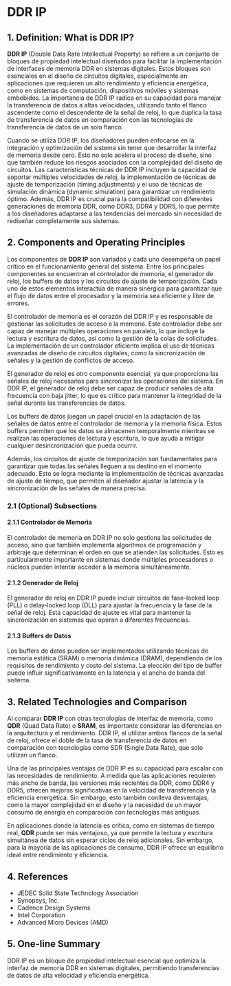 # DDR IP

## 1. Definition: What is **DDR IP**?
**DDR IP** (Double Data Rate Intellectual Property) se refiere a un conjunto de bloques de propiedad intelectual diseñados para facilitar la implementación de interfaces de memoria DDR en sistemas digitales. Estos bloques son esenciales en el diseño de circuitos digitales, especialmente en aplicaciones que requieren un alto rendimiento y eficiencia energética, como en sistemas de computación, dispositivos móviles y sistemas embebidos. La importancia de DDR IP radica en su capacidad para manejar la transferencia de datos a altas velocidades, utilizando tanto el flanco ascendente como el descendente de la señal de reloj, lo que duplica la tasa de transferencia de datos en comparación con las tecnologías de transferencia de datos de un solo flanco.

Cuando se utiliza DDR IP, los diseñadores pueden enfocarse en la integración y optimización del sistema sin tener que desarrollar la interfaz de memoria desde cero. Esto no solo acelera el proceso de diseño, sino que también reduce los riesgos asociados con la complejidad del diseño de circuitos. Las características técnicas de DDR IP incluyen la capacidad de soportar múltiples velocidades de reloj, la implementación de técnicas de ajuste de temporización (timing adjustments) y el uso de técnicas de simulación dinámica (dynamic simulation) para garantizar un rendimiento óptimo. Además, DDR IP es crucial para la compatibilidad con diferentes generaciones de memoria DDR, como DDR3, DDR4 y DDR5, lo que permite a los diseñadores adaptarse a las tendencias del mercado sin necesidad de rediseñar completamente sus sistemas.

## 2. Components and Operating Principles
Los componentes de **DDR IP** son variados y cada uno desempeña un papel crítico en el funcionamiento general del sistema. Entre los principales componentes se encuentran el controlador de memoria, el generador de reloj, los buffers de datos y los circuitos de ajuste de temporización. Cada uno de estos elementos interactúa de manera sinérgica para garantizar que el flujo de datos entre el procesador y la memoria sea eficiente y libre de errores.

El controlador de memoria es el corazón del DDR IP y es responsable de gestionar las solicitudes de acceso a la memoria. Este controlador debe ser capaz de manejar múltiples operaciones en paralelo, lo que incluye la lectura y escritura de datos, así como la gestión de la colas de solicitudes. La implementación de un controlador eficiente implica el uso de técnicas avanzadas de diseño de circuitos digitales, como la sincronización de señales y la gestión de conflictos de acceso.

El generador de reloj es otro componente esencial, ya que proporciona las señales de reloj necesarias para sincronizar las operaciones del sistema. En DDR IP, el generador de reloj debe ser capaz de producir señales de alta frecuencia con baja jitter, lo que es crítico para mantener la integridad de la señal durante las transferencias de datos.

Los buffers de datos juegan un papel crucial en la adaptación de las señales de datos entre el controlador de memoria y la memoria física. Estos buffers permiten que los datos se almacenen temporalmente mientras se realizan las operaciones de lectura y escritura, lo que ayuda a mitigar cualquier desincronización que pueda ocurrir.

Además, los circuitos de ajuste de temporización son fundamentales para garantizar que todas las señales lleguen a su destino en el momento adecuado. Esto se logra mediante la implementación de técnicas avanzadas de ajuste de tiempo, que permiten al diseñador ajustar la latencia y la sincronización de las señales de manera precisa.

### 2.1 (Optional) Subsections
#### 2.1.1 Controlador de Memoria
El controlador de memoria en DDR IP no solo gestiona las solicitudes de acceso, sino que también implementa algoritmos de programación y arbitraje que determinan el orden en que se atienden las solicitudes. Esto es particularmente importante en sistemas donde múltiples procesadores o núcleos pueden intentar acceder a la memoria simultáneamente.

#### 2.1.2 Generador de Reloj
El generador de reloj en DDR IP puede incluir circuitos de fase-locked loop (PLL) o delay-locked loop (DLL) para ajustar la frecuencia y la fase de la señal de reloj. Esta capacidad de ajuste es vital para mantener la sincronización en sistemas que operan a diferentes frecuencias.

#### 2.1.3 Buffers de Datos
Los buffers de datos pueden ser implementados utilizando técnicas de memoria estática (SRAM) o memoria dinámica (DRAM), dependiendo de los requisitos de rendimiento y costo del sistema. La elección del tipo de buffer puede influir significativamente en la latencia y el ancho de banda del sistema.

## 3. Related Technologies and Comparison
Al comparar **DDR IP** con otras tecnologías de interfaz de memoria, como **QDR** (Quad Data Rate) o **SRAM**, es importante considerar las diferencias en la arquitectura y el rendimiento. DDR IP, al utilizar ambos flancos de la señal de reloj, ofrece el doble de la tasa de transferencia de datos en comparación con tecnologías como SDR (Single Data Rate), que solo utilizan un flanco.

Una de las principales ventajas de DDR IP es su capacidad para escalar con las necesidades de rendimiento. A medida que las aplicaciones requieren más ancho de banda, las versiones más recientes de DDR, como DDR4 y DDR5, ofrecen mejoras significativas en la velocidad de transferencia y la eficiencia energética. Sin embargo, esto también conlleva desventajas, como la mayor complejidad en el diseño y la necesidad de un mayor consumo de energía en comparación con tecnologías más antiguas.

En aplicaciones donde la latencia es crítica, como en sistemas de tiempo real, **QDR** puede ser más ventajoso, ya que permite la lectura y escritura simultánea de datos sin esperar ciclos de reloj adicionales. Sin embargo, para la mayoría de las aplicaciones de consumo, DDR IP ofrece un equilibrio ideal entre rendimiento y eficiencia.

## 4. References
- JEDEC Solid State Technology Association
- Synopsys, Inc.
- Cadence Design Systems
- Intel Corporation
- Advanced Micro Devices (AMD)

## 5. One-line Summary
DDR IP es un bloque de propiedad intelectual esencial que optimiza la interfaz de memoria DDR en sistemas digitales, permitiendo transferencias de datos de alta velocidad y eficiencia energética.